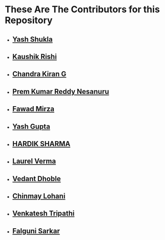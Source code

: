 # These Are The Contributors for this Repository

- ## [Yash Shukla](https://github.com/Yash1256)
- ## [Kaushik Rishi](https://github.com/kaushik-rishi)
- ## [Chandra Kiran G](https://github.com/Chandu-4444)
- ## [Prem Kumar Reddy Nesanuru](https://github.com/prem-kumar-reddy)
- ## [Fawad Mirza](https://github.com/FawadMirza32)
- ## [Yash Gupta](https://github.com/giyasht)
- ## [HARDIK SHARMA](https://github.com/hardik302001)
- ## [Laurel Verma](https://github.com/1laurelverma)
- ## [Vedant Dhoble](https://github.com/VedanT-27)
- ## [Chinmay Lohani](https://github.com/Golden-Hunter)
- ## [Venkatesh Tripathi](https://github.com/venkyvt7)
- ## [Falguni Sarkar](https://github.com/lostgirljourney)
